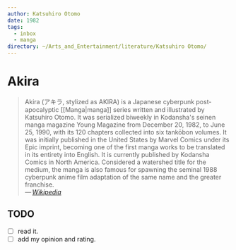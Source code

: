 ```yaml
---
author: Katsuhiro Otomo
date: 1982
tags:
  - inbox
  - manga
directory: ~/Arts_and_Entertainment/literature/Katsuhiro Otomo/
---
```


# Akira

> Akira (アキラ, stylized as AKIRA) is a Japanese cyberpunk
> post-apocalyptic [[Manga|manga]] series written and illustrated by
> Katsuhiro Otomo. It was serialized biweekly in Kodansha's seinen manga
> magazine Young Magazine from December 20, 1982, to June 25, 1990, with
> its 120 chapters collected into six tankōbon volumes. It was initially
> published in the United States by Marvel Comics under its Epic imprint,
> becoming one of the first manga works to be translated in its entirety
> into English. It is currently published by Kodansha Comics in North
> America. Considered a watershed title for the medium, the manga is also
> famous for spawning the seminal 1988 cyberpunk anime film adaptation of
> the same name and the greater franchise.\
> — <cite>[Wikipedia](https://en.wikipedia.org/wiki/Akira_\(manga\))</cite>

## TODO

- [ ] read it.
- [ ] add my opinion and rating.